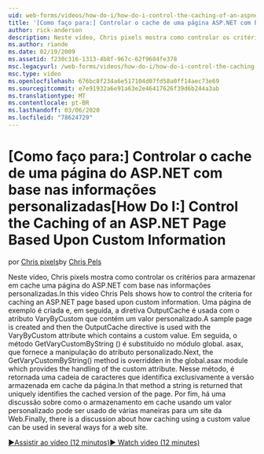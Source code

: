 ```yaml
---
uid: web-forms/videos/how-do-i/how-do-i-control-the-caching-of-an-aspnet-page-based-upon-custom-information
title: '[Como faço para:] Controlar o cache de uma página ASP.NET com base nas informações personalizadas | Microsoft Docs'
author: rick-anderson
description: Neste vídeo, Chris pixels mostra como controlar os critérios para armazenar em cache uma página do ASP.NET com base nas informações personalizadas. Uma página de exemplo é criada e, em seguida, a...
ms.author: riande
ms.date: 02/19/2009
ms.assetid: f230c316-1313-4b8f-967c-62f9684fe378
msc.legacyurl: /web-forms/videos/how-do-i/how-do-i-control-the-caching-of-an-aspnet-page-based-upon-custom-information
msc.type: video
ms.openlocfilehash: 676bc8f234a6e517104d07fd58a0ff14aec73e69
ms.sourcegitcommit: e7e91932a6e91a63e2e46417626f39d6b244a3ab
ms.translationtype: MT
ms.contentlocale: pt-BR
ms.lasthandoff: 03/06/2020
ms.locfileid: "78624729"
---
```

# <a name="how-do-i-control-the-caching-of-an-aspnet-page-based-upon-custom-information"></a><span data-ttu-id="0aadf-104">[Como faço para:] Controlar o cache de uma página do ASP.NET com base nas informações personalizadas</span><span class="sxs-lookup"><span data-stu-id="0aadf-104">[How Do I:] Control the Caching of an ASP.NET Page Based Upon Custom Information</span></span>

<span data-ttu-id="0aadf-105">por [Chris pixels](https://twitter.com/chrispels)</span><span class="sxs-lookup"><span data-stu-id="0aadf-105">by [Chris Pels](https://twitter.com/chrispels)</span></span>

<span data-ttu-id="0aadf-106">Neste vídeo, Chris pixels mostra como controlar os critérios para armazenar em cache uma página do ASP.NET com base nas informações personalizadas.</span><span class="sxs-lookup"><span data-stu-id="0aadf-106">In this video Chris Pels shows how to control the criteria for caching an ASP.NET page based upon custom information.</span></span> <span data-ttu-id="0aadf-107">Uma página de exemplo é criada e, em seguida, a diretiva OutputCache é usada com o atributo VaryByCustom que contém um valor personalizado.</span><span class="sxs-lookup"><span data-stu-id="0aadf-107">A sample page is created and then the OutputCache directive is used with the VaryByCustom attribute which contains a custom value.</span></span> <span data-ttu-id="0aadf-108">Em seguida, o método GetVaryCustomByString () é substituído no módulo global. asax, que fornece a manipulação do atributo personalizado.</span><span class="sxs-lookup"><span data-stu-id="0aadf-108">Next, the GetVaryCustomByString() method is overridden in the global.asax module which provides the handling of the custom attribute.</span></span> <span data-ttu-id="0aadf-109">Nesse método, é retornada uma cadeia de caracteres que identifica exclusivamente a versão armazenada em cache da página.</span><span class="sxs-lookup"><span data-stu-id="0aadf-109">In that method a string is returned that uniquely identifies the cached version of the page.</span></span> <span data-ttu-id="0aadf-110">Por fim, há uma discussão sobre como o armazenamento em cache usando um valor personalizado pode ser usado de várias maneiras para um site da Web.</span><span class="sxs-lookup"><span data-stu-id="0aadf-110">Finally, there is a discussion about how caching using a custom value can be used in several ways for a web site.</span></span>

[<span data-ttu-id="0aadf-111">&#9654;Assistir ao vídeo (12 minutos)</span><span class="sxs-lookup"><span data-stu-id="0aadf-111">&#9654; Watch video (12 minutes)</span></span>](https://channel9.msdn.com/Blogs/ASP-NET-Site-Videos/how-do-i-control-the-caching-of-an-aspnet-page-based-upon-custom-information)
